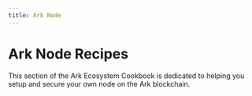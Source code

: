 ```yaml
---
title: Ark Node
---
```


# Ark Node Recipes

This section of the Ark Ecosystem Cookbook is dedicated to helping you setup and secure your own node on the Ark blockchain.